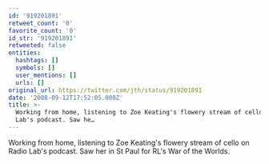 ```yaml
---
id: '919201891'
retweet_count: '0'
favorite_count: '0'
id_str: '919201891'
retweeted: false
entities:
  hashtags: []
  symbols: []
  user_mentions: []
  urls: []
original_url: https://twitter.com/jth/status/919201891
date: '2008-09-12T17:52:05.000Z'
title: >-
  Working from home, listening to Zoe Keating's flowery stream of cello on Radio
  Lab's podcast. Saw he…
---
```


Working from home, listening to Zoe Keating's flowery stream of cello on Radio Lab's podcast. Saw her in St Paul for RL's War of the Worlds.